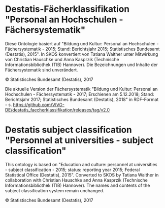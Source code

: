 # Destatis-Fächerklassifikation "Personal an Hochschulen - Fächersystematik"

Diese Ontologie basiert auf "Bildung und Kultur: Personal an Hochschulen - Fächersystematik - 2015; Stand: Berichtsjahr 2015; Statistisches Bundesamt (Destatis), 2015".
In SKOS konvertiert von Tatiana Walther unter Mitwirkung von Christian Hauschke und Anna Kasprzik (Technische Informationsbibliothek (TIB) Hannover). Die Bezeichnungen und Inhalte der Fächersystematik sind unverändert.

© Statistisches Bundesamt (Destatis), 2017

Die aktuelle Version der Fächersystematik "Bildung und Kultur: Personal an Hochschulen - Fächersystematik - 2017; Erschienen am 5.12.2018; Stand: Berichtsjahr 2017; Statistisches Bundesamt (Destatis), 2018" in RDF-Format - s. https://github.com/VIVO-DE/destatis_faecherklassifikation/releases/tag/v2.0 

# Destatis subject classification "Personnel at universities - subject classification"

This ontology is based on "Education and culture: personnel at universities - subject classification - 2015; status: reporting year 2015; Federal Statistical Office (Destatis), 2015".
Converted to SKOS by Tatiana Walther in collaboration with Christian Hauschke and Anna Kasprzik (Technische Informationsbibliothek (TIB) Hannover). The names and contents of the subject classification system remain unchanged.

© Statistisches Bundesamt (Destatis), 2017
